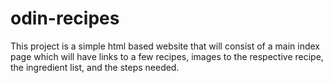 # odin-recipes

This project is a simple html based website that will consist of a main index page which will have links to a few recipes, images to the respective recipe, the ingredient list, and the steps needed.
